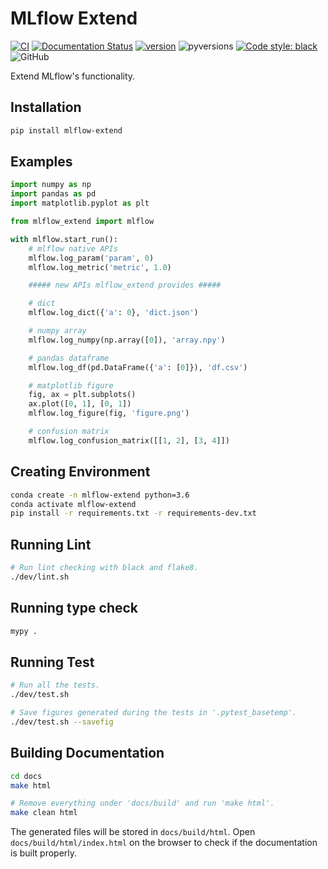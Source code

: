 # MLflow Extend

[![CI](https://github.com/harupy/mlflow-extend/workflows/CI/badge.svg?event=push)](https://github.com/harupy/mlflow-extend/actions?query=workflow%3ACI)
[![Documentation Status](https://readthedocs.org/projects/mlflow-extend/badge/?version=latest)](https://mlflow-extend.readthedocs.io/en/latest/?badge=latest)
[![version](https://img.shields.io/pypi/v/mlflow-extend?color=brightgreen)](https://pypi.org/project/mlflow-extend/)
![pyversions](https://img.shields.io/pypi/pyversions/mlflow-extend?color=brightgreen)
[![Code style: black](https://img.shields.io/badge/code%20style-black-000000.svg)](https://github.com/psf/black)
![GitHub](https://img.shields.io/github/license/harupy/mlflow-extend?color=brightgreen)

Extend MLflow's functionality.

## Installation

```bash
pip install mlflow-extend
```

## Examples

```python
import numpy as np
import pandas as pd
import matplotlib.pyplot as plt

from mlflow_extend import mlflow

with mlflow.start_run():
    # mlflow native APIs
    mlflow.log_param('param', 0)
    mlflow.log_metric('metric', 1.0)

    ##### new APIs mlflow_extend provides #####

    # dict
    mlflow.log_dict({'a': 0}, 'dict.json')

    # numpy array
    mlflow.log_numpy(np.array([0]), 'array.npy')

    # pandas dataframe
    mlflow.log_df(pd.DataFrame({'a': [0]}), 'df.csv')

    # matplotlib figure
    fig, ax = plt.subplots()
    ax.plot([0, 1], [0, 1])
    mlflow.log_figure(fig, 'figure.png')

    # confusion matrix
    mlflow.log_confusion_matrix([[1, 2], [3, 4]])
```

## Creating Environment

```bash
conda create -n mlflow-extend python=3.6
conda activate mlflow-extend
pip install -r requirements.txt -r requirements-dev.txt
```

## Running Lint

```bash
# Run lint checking with black and flake8.
./dev/lint.sh
```

## Running type check

```bash
mypy .
```

## Running Test

```bash
# Run all the tests.
./dev/test.sh

# Save figures generated during the tests in '.pytest_basetemp'.
./dev/test.sh --savefig
```

## Building Documentation

```bash
cd docs
make html

# Remove everything under 'docs/build' and run 'make html'.
make clean html
```

The generated files will be stored in `docs/build/html`. Open `docs/build/html/index.html` on the browser to check if the documentation is built properly.
